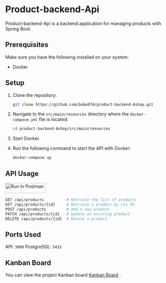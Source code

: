 # Product-backend-Api

Product-backend-Api is a backend application for managing products with Spring Boot.

## Prerequisites

Make sure you have the following installed on your system:
- Docker

## Setup

1. Clone the repository:
    ```bash
    git clone https://github.com/bobe974/product-backend-Ashop.git
    ```

2. Navigate to the `src/main/resources` directory where the `docker-compose.yml` file is located:
    ```bash
    cd product-backend-Ashop/src/main/resources
    ```

3. Start Docker.

4. Run the following command to start the API with Docker:
    ```bash
    docker-compose up
    ```
## API Usage
[<img src="https://run.pstmn.io/button.svg" alt="Run In Postman" style="width: 128px; height: 32px;">](https://god.gw.postman.com/run-collection/23479711-d5a7f110-f975-4d98-84a0-579ecb61191b?action=collection%2Ffork&source=rip_markdown&collection-url=entityId%3D23479711-d5a7f110-f975-4d98-84a0-579ecb61191b%26entityType%3Dcollection%26workspaceId%3Daac4f865-a9a6-407e-b37e-4b0e4cacfd35)
```sh
GET /api/products          # Retrieve the list of products
GET /api/products/{id}     # Retrieve a product by its ID
POST /api/products         # Add a new product
PATCH /api/products/{id}   # Update an existing product
DELETE /api/products/{id}  # Delete a product
```
## Ports Used
API: ```3000```
PostgreSQL: ```5432```

## Kanban Board
You can view the project Kanban board [Kanban Board](https://github.com/users/bobe974/projects/3)
.